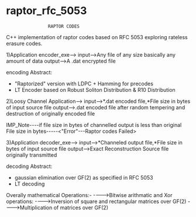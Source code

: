 raptor_rfc_5053
===============
  					RAPTOR CODES 


C++ implementation of raptor codes based on RFC 5053 exploring rateless erasure codes. 


1)Application encoder_exe-->
input-->Any file of any size basically any amount of data
output-->A .dat encrypted file

encoding Abstract: 
- "Raptorized" version  with LDPC + Hamming for precodes
- LT Encoder based on Robust Soliton Distribution & R10 Distribution

2)Loosy Channel Application-->
input-->*.dat encoded file,*File size in bytes of input source file
output-->.dat encoded file after random tempering and destruction of originally encoded file

IMP_Note----if file size in bytes of channelled output is less than original File size in bytes-----<"Error"---Raptor codes Failed> 


3)Application decoder_exe-->
input-->*Channeled output file,*File size in bytes of input source file
output-->Exact Reconstruction Source file originally transmitted

decoding Abstract: 
- gaussian elimination over GF(2) as specified in RFC 5053
- LT decoding


Overally mathematical Operations:-
---->Bitwise arithmatic and Xor operations:
---->Inversion of square and rectangular matrices over GF(2)
---->Multiplication of matrices over GF(2)


